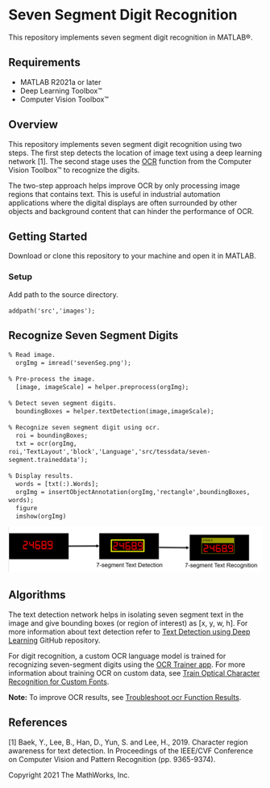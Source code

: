 # Seven Segment Digit Recognition

This repository implements seven segment digit recognition in MATLAB&reg;.

Requirements
------------  

- MATLAB R2021a or later
- Deep Learning Toolbox&trade;
- Computer Vision Toolbox&trade;

Overview
--------

This repository implements seven segment digit recognition using two steps. The first step detects the location of image text using a deep learning network [1]. The second stage uses the [OCR](https://in.mathworks.com/help/vision/ref/ocr.html) function from the Computer Vision Toolbox&trade; to recognize the digits. 

The two-step approach helps improve OCR by only processing image regions that contains text. This is useful in industrial automation applications where the digital displays are often surrounded by other objects and background content that can hinder the performance of OCR. 

Getting Started
---------------
Download or clone this repository to your machine and open it in MATLAB.
### Setup
Add path to the source directory.

`addpath('src','images');`

Recognize Seven Segment Digits
---------------------------------------

```
% Read image.
  orgImg = imread('sevenSeg.png');

% Pre-process the image.
  [image, imageScale] = helper.preprocess(orgImg);
  
% Detect seven segment digits.
  boundingBoxes = helper.textDetection(image,imageScale);
  
% Recognize seven segment digit using ocr.
  roi = boundingBoxes;
  txt = ocr(orgImg, roi,'TextLayout','block','Language','src/tessdata/seven-segment.traineddata');
 
% Display results.
  words = [txt(:).Words];
  orgImg = insertObjectAnnotation(orgImg,'rectangle',boundingBoxes, words);
  figure
  imshow(orgImg)
```

<img src="images/workflow.PNG" alt ="image"/>

Algorithms
---------------------------------------
The text detection network helps in isolating seven segment text in the image and give bounding boxes (or region of interest) as [x, y, w, h]. For more information about text detection refer to [Text Detection using Deep Learning](https://github.com/matlab-deep-learning/Text-Detection-using-Deep-Learning) GitHub repository.

For digit recognition, a custom OCR language model is trained for recognizing seven-segment digits using the [OCR Trainer app](https://in.mathworks.com/help/vision/ref/ocrtrainer-app.html#:~:text=The%20OCR%20Trainer%20app%20allows%20you%20to%20label,the%20app%20icon.%20MATLAB%20command%20prompt%3A%20Enter%20ocrTrainer.). For more information about training OCR on custom data, see [Train Optical Character Recognition for Custom Fonts](https://www.mathworks.com/help/vision/ug/train-optical-character-recognition-for-custom-fonts.html).

**Note:** To improve OCR results, see [Troubleshoot ocr Function Results](https://in.mathworks.com/help/vision/ug/troubleshoot-ocr-function-results.html).

References
---------------------------------------
[1] Baek, Y., Lee, B., Han, D., Yun, S. and Lee, H., 2019. Character region awareness for text detection. In Proceedings of the IEEE/CVF Conference on Computer Vision and Pattern Recognition (pp. 9365-9374).


Copyright 2021 The MathWorks, Inc.
